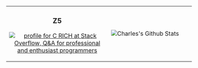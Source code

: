 <table border="0">
<tr>
<td valign="top" align="center" width="55%">
      
 ### Z5

<a href="https://stackoverflow.com/users/14193416/c-rich"><img src="https://stackoverflow.com/users/flair/14193416.png?theme=dark" alt="profile for C RICH at Stack Overflow, Q&amp;A for professional and enthusiast programmers" title="profile for C RICH at Stack Overflow, Q&amp;A for professional and enthusiast programmers"></a>



 
</td>
<td valign="center" width="60%">
  
![Charles's Github Stats](https://github-readme-stats.vercel.app/api?username=charlieforward9&hide_title=true&hide_rank=true&count_private=true&theme=radical&show_icons=true&hide=stars&include_all_commits=true)



</td>
</tr>
</table>


